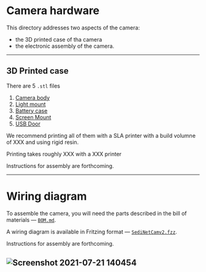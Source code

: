 # Camera hardware

This directory addresses two aspects of the camera: 

- the 3D printed case of tha camera
- the electronic assembly of the camera. 

-----

## 3D Printed case

There are 5 `.stl` files 

1. [Camera body](./body_sedicamsmallerv2.stl)
2. [Light mount](./lightmount.stl)
3. [Battery case](./battery_case.stl)
4. [Screen Mount](./screen_mount.stl)
5. [USB Door](./usbdoor_sedicam.stl)

We recommend printing all of them with a SLA printer with a build volumne of XXX and using rigid resin.

Printing takes roughly XXX with a XXX printer

Instructions for assembly are forthcoming.

---
# Wiring diagram 

To assemble the camera, you will need the parts described in the bill of materials — [`BOM.md`](./BOM.md). 

A wiring diagram is available in Fritzing format — [`SediNetCamv2.fzz`](./BOM.md). 

Instructions for assembly are forthcoming.

![Screenshot 2021-07-21 140454](https://user-images.githubusercontent.com/72474059/126538270-88ae52f5-da57-48d6-ad52-6b6367878acd.png)  
---

